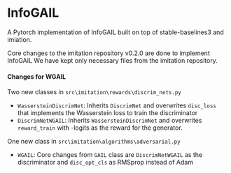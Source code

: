 # InfoGAIL

A Pytorch implementation of InfoGAIL built on top of stable-baselines3 and imiation. 

Core changes to the imitation repository v0.2.0 are done to implement InfoGAIL 
We have kept only necessary files from the imitation repository. 





#### Changes for WGAIL 
Two new classes in ``src\imitation\rewards\discrim_nets.py``
* ``WassersteinDiscrimNet``: Inherits ``DiscrimNet`` and overwrites ``disc_loss`` that implements the Wasserstein loss to train the discriminator
* ``DiscrimNetWGAIL``: Inherits ``WassersteinDiscrimNet`` and overwrites ``reward_train`` with -logits as the reward for the generator. 

One new class in ``src\imitation\algorithms\adversarial.py``
* ``WGAIL``: Core changes from ``GAIL`` class are ``DiscrimNetWGAIL`` as the discriminator and ``disc_opt_cls`` as RMSprop instead of Adam